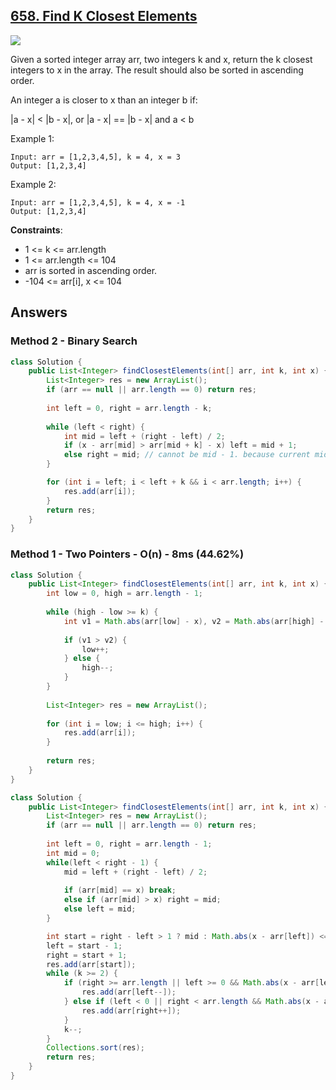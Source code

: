 ## [658. Find K Closest Elements](https://leetcode.com/problems/find-k-closest-elements/)

![](https://github.com/weltond/DataStructure/blob/master/medium.PNG)

Given a sorted integer array arr, two integers k and x, return the k closest integers to x in the array. The result should also be sorted in ascending order.

An integer a is closer to x than an integer b if:

|a - x| < |b - x|, or
|a - x| == |b - x| and a < b
 

Example 1:

```
Input: arr = [1,2,3,4,5], k = 4, x = 3
Output: [1,2,3,4]
```

Example 2:
```
Input: arr = [1,2,3,4,5], k = 4, x = -1
Output: [1,2,3,4]
``` 

**Constraints**:

- 1 <= k <= arr.length
- 1 <= arr.length <= 104
- arr is sorted in ascending order.
- -104 <= arr[i], x <= 104

## Answers

### Method 2 - Binary Search

```java
class Solution {
    public List<Integer> findClosestElements(int[] arr, int k, int x) {
        List<Integer> res = new ArrayList();
        if (arr == null || arr.length == 0) return res;
        
        int left = 0, right = arr.length - k;
        
        while (left < right) {
            int mid = left + (right - left) / 2;
            if (x - arr[mid] > arr[mid + k] - x) left = mid + 1;
            else right = mid; // cannot be mid - 1. because current mid might be included?
        }

        for (int i = left; i < left + k && i < arr.length; i++) {
            res.add(arr[i]);
        }
        return res;
    }
}
```

### Method 1 - Two Pointers - O(n) - 8ms (44.62%)

```java
class Solution {
    public List<Integer> findClosestElements(int[] arr, int k, int x) {
        int low = 0, high = arr.length - 1;
        
        while (high - low >= k) {
            int v1 = Math.abs(arr[low] - x), v2 = Math.abs(arr[high] - x);
            
            if (v1 > v2) {
                low++;
            } else {
                high--;
            }
        }
        
        List<Integer> res = new ArrayList();
        
        for (int i = low; i <= high; i++) {
            res.add(arr[i]);
        }
        
        return res;
    }
}
```
```java
class Solution {
    public List<Integer> findClosestElements(int[] arr, int k, int x) {
        List<Integer> res = new ArrayList();
        if (arr == null || arr.length == 0) return res;
        
        int left = 0, right = arr.length - 1;
        int mid = 0;
        while(left < right - 1) {
            mid = left + (right - left) / 2;
            
            if (arr[mid] == x) break;
            else if (arr[mid] > x) right = mid;
            else left = mid;
        }

        int start = right - left > 1 ? mid : Math.abs(x - arr[left]) <= Math.abs(x - arr[right]) ? left : right;
        left = start - 1;
        right = start + 1;
        res.add(arr[start]);
        while (k >= 2) {
            if (right >= arr.length || left >= 0 && Math.abs(x - arr[left]) <= Math.abs(x - arr[right])) {
                res.add(arr[left--]);
            } else if (left < 0 || right < arr.length && Math.abs(x - arr[left]) > Math.abs(x - arr[right])) {
                res.add(arr[right++]);
            }
            k--;
        }
        Collections.sort(res);
        return res;
    }
}
```
